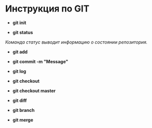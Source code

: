 # Инструкция по GIT

* **git init**

* **git status**

*Команда статус выводит информацию о состоянии репозитория.*

* **git add**

* **git commit -m "Message"**

* **git log**

* **git checkout**

* **git checkout master**

* **git diff**

* **git branch**

* **git merge**